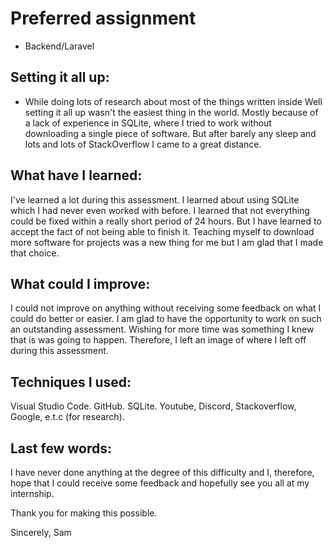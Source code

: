 # Preferred assignment
- Backend/Laravel


## Setting it all up:
- While doing lots of research about most of the things written inside 
Well setting it all up wasn't the easiest thing in the world. Mostly because of a lack of experience in SQLite, where I tried to work without downloading a single piece of software. But after barely any sleep and lots and lots of StackOverflow I came to a great distance.


## What have I learned:
I've learned a lot during this assessment. I learned about using SQLite which I had never even worked with before. 
I learned that not everything could be fixed within a really short period of 24 hours. But I have learned to accept the fact of not being able to finish it.
Teaching myself to download more software for projects was a new thing for me but I am glad that I made that choice.


## What could I improve:
I could not improve on anything without receiving some feedback on what I could do better or easier.
I am glad to have the opportunity to work on such an outstanding assessment. 
Wishing for more time was something I knew that is was going to happen.
Therefore, I left an image of where I left off during this assessment.


## Techniques I used:
Visual Studio Code.
GitHub.
SQLite.
Youtube, Discord, Stackoverflow, Google, e.t.c (for research).


## Last few words:
I have never done anything at the degree of this difficulty and I, therefore, hope that I could receive some feedback and hopefully see you all at my internship.

Thank you for making this possible.

Sincerely,
Sam